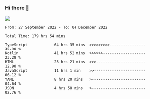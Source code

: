 ### Hi there 👋

<!--<a href="https://github.com/search?o=desc&q=author%3Abushiyi&s=committer-date&type=Commits">-->
<!--    <img align="center" height = "178" src="https://github-readme-stats.vercel.app/api?username=bushiyi&count_private=true&show_icons=true&theme=noctis_minimus&hide=contribs&include_all_commits=true" />-->
<!--</a>-->
<!--<a href="https://github.com/bushiyi?tab=repositories">-->
<!--    <img align="center" height = "178" src="https://github-readme-stats.vercel.app/api/top-langs/?username=bushiyi&count_private=true&theme=noctis_minimus" />-->
<!--</a>-->
 
<!-- [![Ashutosh's github activity graph](https://activity-graph.herokuapp.com/graph?username=bushiyi&theme=react&bg_color=1B2932&point=698B69&line=698B69)](https://github.com/ashutosh00710/github-readme-activity-graph)
 -->


![](https://raw.githubusercontent.com/bushiyi/bushiyi/master/assets/github-contribution-grid-snake.svg)

<!--START_SECTION:waka-->

```text
From: 27 September 2022 - To: 04 December 2022

Total Time: 179 hrs 54 mins

TypeScript            64 hrs 35 mins  >>>>>>>>>----------------   35.90 %
Kotlin                41 hrs 52 mins  >>>>>>-------------------   23.28 %
HTML                  23 hrs 21 mins  >>>----------------------   12.98 %
JavaScript            11 hrs 1 min    >>-----------------------   06.12 %
YAML                  8 hrs 20 mins   >------------------------   04.64 %
JSON                  4 hrs 58 mins   >------------------------   02.76 %
```

<!--END_SECTION:waka-->


